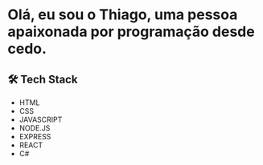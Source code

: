 # Olá, eu sou o Thiago, uma pessoa apaixonada por programação desde cedo.

## 🛠 Tech Stack
- HTML
- CSS
- JAVASCRIPT
- NODE.JS
- EXPRESS
- REACT
- C#


<!---
th-js/th-js is a ✨ special ✨ repository because its `README.md` (this file) appears on your GitHub profile.
You can click the Preview link to take a look at your changes.
--->
